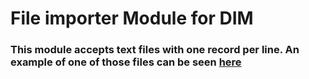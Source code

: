 # File importer Module for DIM
### This module accepts text files with one record per line. An example of one of those files can be seen [here](https://raw.githubusercontent.com/hectorm/hmirror/master/data/adaway.org/list.txt)